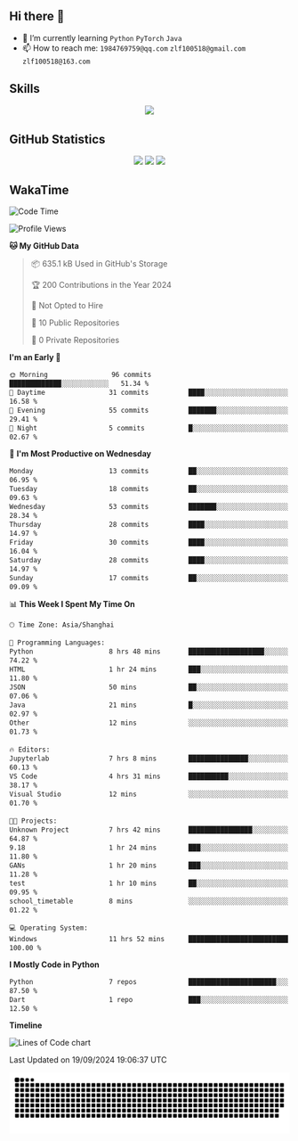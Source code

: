 ## Hi there 👋

- 🌱 I’m currently learning `Python` `PyTorch` `Java`
- 📫 How to reach me: `1984769759@qq.com` `zlf100518@gmail.com` `zlf100518@163.com`

## Skills
<div align="center"> <img src="https://skillicons.dev/icons?i=python,linux,git,github,html,css,js" /> </div>

## GitHub Statistics

<div align="center">
  <img src="https://github-readme-stats.vercel.app/api?username=mrcchenfeng&show_icons=true&theme=tokyonight" />
  <img src="https://github-readme-stats.vercel.app/api/top-langs/?username=mrcchenfeng&show_icons=true&theme=tokyonight" />
  <img src="https://github-readme-activity-graph.vercel.app/graph?username=mrcchenfeng&theme=xcode" />
</div>

## WakaTime

<!--START_SECTION:waka-->
![Code Time](http://img.shields.io/badge/Code%20Time-100%20hrs%2046%20mins-blue)

![Profile Views](http://img.shields.io/badge/Profile%20Views-3-blue)

**🐱 My GitHub Data** 

> 📦 635.1 kB Used in GitHub's Storage 
 > 
> 🏆 200 Contributions in the Year 2024
 > 
> 🚫 Not Opted to Hire
 > 
> 📜 10 Public Repositories 
 > 
> 🔑 0 Private Repositories 
 > 
**I'm an Early 🐤** 

```text
🌞 Morning                96 commits          █████████████░░░░░░░░░░░░   51.34 % 
🌆 Daytime                31 commits          ████░░░░░░░░░░░░░░░░░░░░░   16.58 % 
🌃 Evening                55 commits          ███████░░░░░░░░░░░░░░░░░░   29.41 % 
🌙 Night                  5 commits           █░░░░░░░░░░░░░░░░░░░░░░░░   02.67 % 
```
📅 **I'm Most Productive on Wednesday** 

```text
Monday                   13 commits          ██░░░░░░░░░░░░░░░░░░░░░░░   06.95 % 
Tuesday                  18 commits          ██░░░░░░░░░░░░░░░░░░░░░░░   09.63 % 
Wednesday                53 commits          ███████░░░░░░░░░░░░░░░░░░   28.34 % 
Thursday                 28 commits          ████░░░░░░░░░░░░░░░░░░░░░   14.97 % 
Friday                   30 commits          ████░░░░░░░░░░░░░░░░░░░░░   16.04 % 
Saturday                 28 commits          ████░░░░░░░░░░░░░░░░░░░░░   14.97 % 
Sunday                   17 commits          ██░░░░░░░░░░░░░░░░░░░░░░░   09.09 % 
```


📊 **This Week I Spent My Time On** 

```text
🕑︎ Time Zone: Asia/Shanghai

💬 Programming Languages: 
Python                   8 hrs 48 mins       ███████████████████░░░░░░   74.22 % 
HTML                     1 hr 24 mins        ███░░░░░░░░░░░░░░░░░░░░░░   11.80 % 
JSON                     50 mins             ██░░░░░░░░░░░░░░░░░░░░░░░   07.06 % 
Java                     21 mins             █░░░░░░░░░░░░░░░░░░░░░░░░   02.97 % 
Other                    12 mins             ░░░░░░░░░░░░░░░░░░░░░░░░░   01.73 % 

🔥 Editors: 
Jupyterlab               7 hrs 8 mins        ███████████████░░░░░░░░░░   60.13 % 
VS Code                  4 hrs 31 mins       ██████████░░░░░░░░░░░░░░░   38.17 % 
Visual Studio            12 mins             ░░░░░░░░░░░░░░░░░░░░░░░░░   01.70 % 

🐱‍💻 Projects: 
Unknown Project          7 hrs 42 mins       ████████████████░░░░░░░░░   64.87 % 
9.18                     1 hr 24 mins        ███░░░░░░░░░░░░░░░░░░░░░░   11.80 % 
GANs                     1 hr 20 mins        ███░░░░░░░░░░░░░░░░░░░░░░   11.28 % 
test                     1 hr 10 mins        ██░░░░░░░░░░░░░░░░░░░░░░░   09.95 % 
school_timetable         8 mins              ░░░░░░░░░░░░░░░░░░░░░░░░░   01.22 % 

💻 Operating System: 
Windows                  11 hrs 52 mins      █████████████████████████   100.00 % 
```

**I Mostly Code in Python** 

```text
Python                   7 repos             ██████████████████████░░░   87.50 % 
Dart                     1 repo              ███░░░░░░░░░░░░░░░░░░░░░░   12.50 % 
```



**Timeline**

![Lines of Code chart](https://raw.githubusercontent.com/mrcchenfeng/mrcchenfeng/main/assets/bar_graph.png)


 Last Updated on 19/09/2024 19:06:37 UTC
<!--END_SECTION:waka-->

<div align="center"><img src="./assets/github-snake-dark.svg" /></div>
